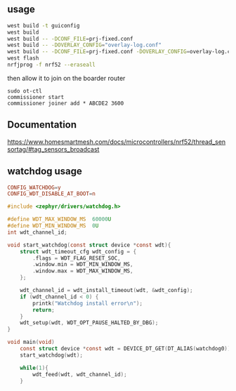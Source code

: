 ## usage
```bash
west build -t guiconfig
west build
west build -- -DCONF_FILE=prj-fixed.conf
west build -- -DOVERLAY_CONFIG="overlay-log.conf"
west build -- -DCONF_FILE=prj-fixed.conf -DOVERLAY_CONFIG=overlay-log.conf
west flash
nrfjprog -f nrf52 --eraseall
```

then allow it to join on the boarder router
```shell
sudo ot-ctl
commissioner start
commissioner joiner add * ABCDE2 3600
```

## Documentation
https://www.homesmartmesh.com/docs/microcontrollers/nrf52/thread_sensortag/#tag_sensors_broadcast

## watchdog usage
```conf
CONFIG_WATCHDOG=y
CONFIG_WDT_DISABLE_AT_BOOT=n
```

```C
#include <zephyr/drivers/watchdog.h>

#define WDT_MAX_WINDOW_MS  60000U
#define WDT_MIN_WINDOW_MS  0U
int wdt_channel_id;

void start_watchdog(const struct device *const wdt){
	struct wdt_timeout_cfg wdt_config = {
		.flags = WDT_FLAG_RESET_SOC,
		.window.min = WDT_MIN_WINDOW_MS,
		.window.max = WDT_MAX_WINDOW_MS,
	};

	wdt_channel_id = wdt_install_timeout(wdt, &wdt_config);
	if (wdt_channel_id < 0) {
		printk("Watchdog install error\n");
		return;
	}
	wdt_setup(wdt, WDT_OPT_PAUSE_HALTED_BY_DBG);
}

void main(void)
	const struct device *const wdt = DEVICE_DT_GET(DT_ALIAS(watchdog0));
    start_watchdog(wdt);

    while(1){
        wdt_feed(wdt, wdt_channel_id);
    }

```

